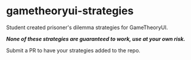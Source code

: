 # gametheoryui-strategies
Student created prisoner's dilemma strategies for GameTheoryUI.

***None of these strategies are guaranteed to work, use at your own risk.***

Submit a PR to have your strategies added to the repo.